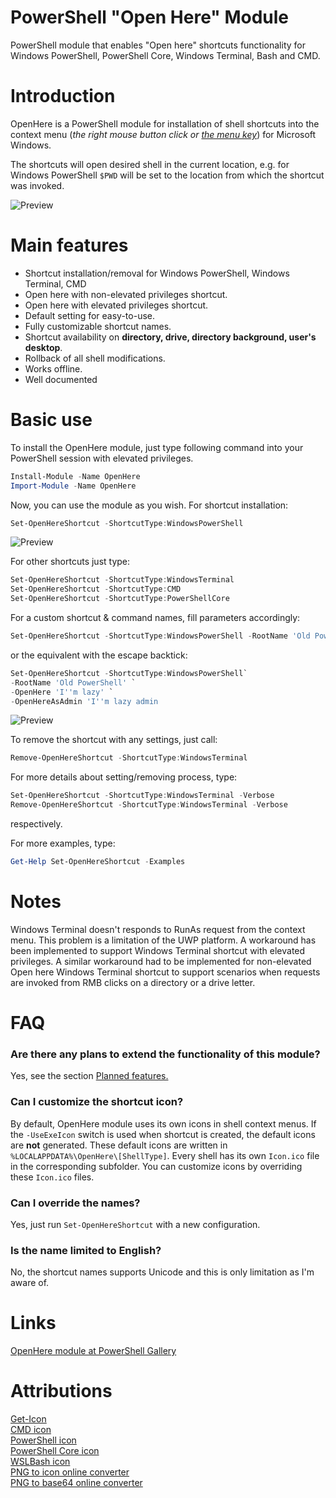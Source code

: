 # PowerShell "Open Here" Module
PowerShell module that enables "Open here" shortcuts functionality for Windows PowerShell, PowerShell Core, Windows Terminal, Bash and CMD.

# Introduction
OpenHere is a PowerShell module for installation of shell shortcuts into the context menu (_the right mouse button click or [the menu key](https://en.wikipedia.org/wiki/Menu_key)_) for Microsoft Windows.

The shortcuts will open desired shell in the current location, e.g. for Windows PowerShell `$PWD` will be set to the location from which the shortcut was invoked.

![Preview](https://github.com/KUTlime/PowerShell-Open-Here-Module/raw/master/assets/Overview.png)


# Main features
- Shortcut installation/removal for Windows PowerShell, Windows Terminal, CMD
- Open here with non-elevated privileges shortcut.
- Open here with elevated privileges shortcut.
- Default setting for easy-to-use.
- Fully customizable shortcut names.
- Shortcut availability on **directory, drive, directory background, user's desktop**.
- Rollback of all shell modifications.
- Works offline.
- Well documented

# Basic use
To install the OpenHere module, just type following command into your PowerShell session with elevated privileges.

```powershell
Install-Module -Name OpenHere
Import-Module -Name OpenHere
```

Now, you can use the module as you wish. For shortcut installation:
```powershell
Set-OpenHereShortcut -ShortcutType:WindowsPowerShell
```
![Preview](https://raw.githubusercontent.com/KUTlime/PowerShell-Open-Here-Module/master/assets/Default.png)

For other shortcuts just type:
```powershell
Set-OpenHereShortcut -ShortcutType:WindowsTerminal
Set-OpenHereShortcut -ShortcutType:CMD
Set-OpenHereShortcut -ShortcutType:PowerShellCore
```

For a custom shortcut & command names, fill parameters accordingly:
```powershell
Set-OpenHereShortcut -ShortcutType:WindowsPowerShell -RootName 'Old PowerShell' -OpenHere 'I''m lazy' -OpenHereAsAdmin 'I''m lazy admin'
```

or the equivalent with the escape backtick:
```powershell
Set-OpenHereShortcut -ShortcutType:WindowsPowerShell`
-RootName 'Old PowerShell' `
-OpenHere 'I''m lazy' `
-OpenHereAsAdmin 'I''m lazy admin
```

![Preview](https://raw.githubusercontent.com/KUTlime/PowerShell-Open-Here-Module/master/assets/Custom.png)

To remove the shortcut with any settings, just call:
```powershell
Remove-OpenHereShortcut -ShortcutType:WindowsTerminal
```

For more details about setting/removing process, type:
```powershell
Set-OpenHereShortcut -ShortcutType:WindowsTerminal -Verbose
Remove-OpenHereShortcut -ShortcutType:WindowsTerminal -Verbose
```
respectively. 

For more examples, type: 
```powershell
Get-Help Set-OpenHereShortcut -Examples
```

# Notes
Windows Terminal doesn't responds to RunAs request from the context menu. This problem is a limitation of the UWP platform. A workaround has been implemented to support Windows Terminal shortcut with elevated privileges. A similar workaround had to be implemented for non-elevated Open here Windows Terminal shortcut to support scenarios when requests are invoked from RMB clicks on a directory or a drive letter.

# FAQ
### Are there any plans to extend the functionality of this module?
Yes, see the section [Planned features.](https://github.com/KUTlime/PowerShell-Open-Here-Module#Planned-features)

### Can I customize the shortcut icon?
By default, OpenHere module uses its own icons in shell context menus. If the `-UseExeIcon` switch is used when shortcut is created, the default icons are **not** generated. These default icons are written in `%LOCALAPPDATA%\OpenHere\[ShellType]`. Every shell has its own `Icon.ico` file in the corresponding subfolder. You can customize icons by overriding these `Icon.ico` files.

### Can I override the names?
Yes, just run `Set-OpenHereShortcut` with a new configuration.

### Is the name limited to English?
No, the shortcut names supports Unicode and this is only limitation as I'm aware of.

# Links
[OpenHere module at PowerShell Gallery](https://www.powershellgallery.com/packages/OpenHere)

# Attributions
[Get-Icon](https://github.com/Duffney/PowerShell/blob/master/FileSystems/Get-Icon.ps1)<br>
[CMD icon](https://www.iconfinder.com/icons/16824/cmd_icon)<br>
[PowerShell icon](https://www.freeiconspng.com/downloadimg/17194)<br>
[PowerShell Core icon](https://github.com/PowerShell/PowerShell/tree/master/assets)<br>
[WSLBash icon](https://github.com/odb/official-bash-logo)<br>
[PNG to icon online converter](https://hnet.com/png-to-ico/)<br>
[PNG to base64 online converter](https://onlinepngtools.com/convert-png-to-base64)
